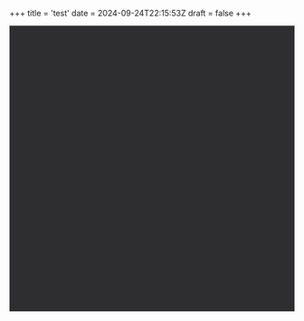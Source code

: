 +++
title = 'test'
date = 2024-09-24T22:15:53Z
draft = false
+++
<!DOCTYPE html>
<html lang="en">
<head>
    <meta charset="UTF-8">
    <meta name="viewport" content="width=device-width, initial-scale=1.0">
    <title>Snake Game</title>
    <style>
        canvas {
            display: block;
            margin: 0 auto;
            background-color: #2E2D30;
        }
    </style>
</head>
<body>
    <canvas id="gameCanvas" width="600" height="600"></canvas>
    <script src="/js/game.js"></script>
</body>
</html>
